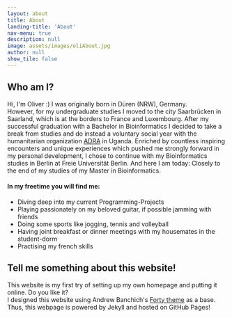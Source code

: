 ```yaml
---
layout: about
title: About
landing-title: 'About'
nav-menu: true
description: null
image: assets/images/oliAbout.jpg
author: null
show_tile: false
---
```


<h2>Who am I?</h2>
Hi, I'm Oliver :)
I was originally born in Düren (NRW), Germany.
<br>
However, for my undergraduate studies I moved to the city Saarbrücken in Saarland, which is at the borders to France and Luxembourg.
After my successful graduation with a Bachelor in Bioinformatics I decided to take a break from studies and do instead a voluntary social year with the humanitarian organization <a href="https://adra.org/" target="_blank">ADRA</a> in Uganda.
Enriched by countless inspiring encounters and unique experiences which pushed me strongly forward in my personal development, I chose to continue with my Bioinformatics studies in Berlin at Freie Universität Berlin.
And here I am today: Closely to the end of my studies of my Master in Bioinformatics.

<h4>In my freetime you will find me:</h4>
<div class="row">
	<div class="12u$(small)">
		<ul>
			<li>Diving deep into my current Programming-Projects</li>
			<li>Playing passionately on my beloved guitar, if possible jamming with friends </li>
      <li>Doing some sports like jogging, tennis and volleyball</li>
      <li>Having joint breakfast or dinner meetings with my housemates in the student-dorm</li>
			<li>Practising my french skills</li>
		</ul>
  </div>
</div>


<h2>Tell me something about this website!</h2>
This website is my first try of setting up my own homepage and putting it online.
Do you like it?
<br>
I designed this website using Andrew Banchich's <a href="https://jekyllthemes.io/theme/forty-jekyll-theme" target="_blank">Forty theme</a> as a base.
Thus, this webpage is powered by Jekyll and hosted on GitHub Pages!
